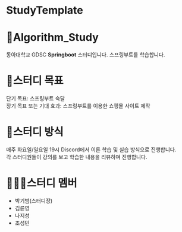 # StudyTemplate

# 📕Algorithm_Study
동아대학교 GDSC **Springboot** 스터디입니다. 스프링부트를 학습합니다.

# 📝스터디 목표 
단기 목표: 스프링부트 숙달<br>
장기 목표 또는 기대 효과: 스프링부트를 이용한 쇼핑몰 사이트 제작<br>

# 📝스터디 방식
매주 화요일/일요일 19시 Discord에서 이론 학습 및 실습 방식으로 진행합니다. <br>
각 스터디원들이 강의를 보고 학습한 내용을 리뷰하며 진행합니다. <br>

# 🧑🏻‍💻스터디 멤버 
- 박기범(스터디장)
- 김륜영
- 나지성
- 조성민
